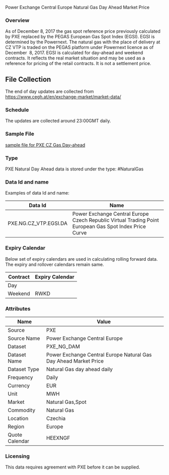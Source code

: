 Power Exchange Central Europe Natural Gas Day Ahead Market Price

### Overview

As of December 8, 2017 the gas spot reference price previously calculated by PXE replaced by the PEGAS European Gas Spot Index (EGSI). EGSI is determined by the Powernext. The natural gas with the place of delivery at CZ VTP is traded on the PEGAS platform under Powernext licence as of  December  8, 2017. EGSI is calculated for day-ahead and weekend contracts. It reflects the real market situation and may be used as a reference for pricing of the retail contracts. It is not a settlement price. 

## File Collection

The end of day updates are collected from https://www.cegh.at/en/exchange-market/market-data/  

### Schedule

The updates are collected around 23:00GMT daily.

### Sample File

[sample file for PXE CZ Gas Day-ahead](pathname://../../static/file-samples/CZ_Day_Ahead_20210813.csv)

### Type

PXE Natural Day Ahead data is stored under the type: #NaturalGas

### Data Id and name

Examples of data Id and name:

|**Data Id**|**Name**|
|-|-|
|PXE.NG.CZ_VTP.EGSI.DA|Power Exchange Central Europe Czech Republic Virtual Trading Point European Gas Spot Index Price Curve|

### Expiry Calendar

Below set of expiry calendars are used in calculating rolling forward data. The expiry and rollover calendars remain same.

|**Contract**|**Expiry Calendar**|
|-|-|
|Day||REOD|
|Weekend|RWKD|

### Attributes

|Name|Value|
|-|-|
|Source|PXE|
|Source Name|Power Exchange Central Europe|
|Dataset|PXE_NG_DAM|
|Dataset Name|Power Exchange Central Europe Natural Gas Day Ahead Market Price|
|Dataset Type|Natural Gas day ahead daily|
|Frequency|Daily|
|Currency|EUR|
|Unit|MWH|
|Market|Natural Gas,Spot|
|Commodity|Natural Gas|
|Location|Czechia|
|Region|Europe|
|Quote Calendar|HEEXNGF|

### Licensing

This data requires agreement with PXE before it can be supplied.

